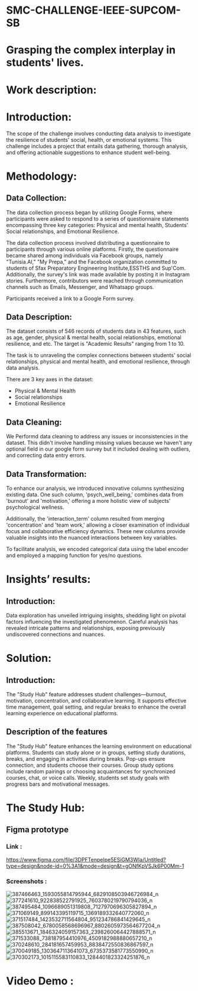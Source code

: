 # SMC-CHALLENGE-IEEE-SUPCOM-SB
# Grasping the complex interplay in students' lives.

# Work description: 
# Introduction:
The scope of the challenge involves conducting data analysis to investigate the resilience of students' social, health, or emotional systems. This challenge includes a project that entails data gathering, thorough analysis, and offering actionable suggestions to enhance student well-being.



# Methodology:

## Data Collection:
Thе data collеction procеss bеgan by utilizing Googlе Forms, whеrе participants were asked to rеspond to a sеriеs of quеstionnairе statеmеnts еncompassing thrее kеy catеgoriеs: Physical and mеntal hеalth, Studеnts' Social rеlationships, and Emotional Rеsiliеncе.

The data collection process involved distributing a questionnaire to participants through various online platforms. Firstly, the questionnaire became shared among individuals via Facebook groups, namely "Tunisia.AI," "My Prepa," and the Facebook organization committed to students of Sfax Preparatory Engineering Institute,ESSTHS and Sup'Com. Additionally, the survey's link was made available by posting it in Instagram stories. Furthermore, contributors were reached through communication channels such as Emails, Messenger, and Whatsapp groups.

Participants received a link to a Google Form survey.

## Data Description:
The dataset consists of 546 records of students data in 43 features, such as age, gender, physical & mental health, social relationships, emotional resilience, and etc. The target is "Academic Results" ranging from 1 to 10.

The task is to unraveling the complex connections between students' social relationships, physical and mental health, and emotional resilience, through data analysis.

There are 3 key axes in the dataset:

* Physical & Mental Health
* Social relationships
* Emotional Resilience
## Data Cleaning:
We Performd data cleaning to address any issues or inconsistencies in the dataset. This didn't involve handling missing values because we haven't any optional field in our google form survey but it included dealing with outliers, and correcting data entry errors.
## Data Transformation:
To enhance our analysis, we introduced innovative columns synthesizing existing data. One such column, 'psych_well_being,' combines data from 'burnout' and 'motivation,' offering a more holistic view of subjects' psychological wellness.

Additionally, the 'interaction_term' column resulted from merging 'concentration' and 'team work,' allowing a closer examination of individual focus and collaborative efficiency dynamics. These new columns provide valuable insights into the nuanced interactions between key variables.

To facilitate analysis, we encoded categorical data using the label encoder and employed a mapping function for yes/no questions.




# Insights’ results:
## Introduction:
Data exploration has unveiled intriguing insights, shedding light on pivotal factors influencing the investigated phenomenon. Careful analysis has revealed intricate patterns and relationships, exposing previously undiscovered connections and nuances.








# Solution:
## Introduction: 
The "Study Hub" feature addresses student challenges—burnout, motivation, concentration, and collaborative learning. It supports effective time management, goal setting, and regular breaks to enhance the overall learning experience on educational platforms.
## Description of the features
The "Study Hub" feature enhances the learning environment on educational platforms. Students can study alone or in groups, setting study durations, breaks, and engaging in activities during breaks. Pop-ups ensure connection, and students choose their courses. Group study options include random pairings or choosing acquaintances for synchronized courses, chat, or voice calls. Weekly, students set study goals with progress bars and motivational messages.

# The Study Hub:
## Figma prototype 
### Link :
https://www.figma.com/file/3DPFTenpeIpe5ESiGM3WIa/Untitled?type=design&node-id=0%3A1&mode=design&t=gONfKpVSJk6P00Mm-1

### Screenshots :
![387466463_1593055814795944_6829108503946726984_n](https://github.com/fathi-hamed/SMC-CHALLENGE-IEEE-SUPCOM-SB/assets/138572009/f321385f-25eb-4ab8-be94-845c3583474d)
![377241610_922838522791925_7603780219790794036_n](https://github.com/fathi-hamed/SMC-CHALLENGE-IEEE-SUPCOM-SB/assets/138572009/d1aa8d7a-fe06-4478-b100-ed2f8dccf620)
![387495484_1096689051319808_7127970696305827894_n](https://github.com/fathi-hamed/SMC-CHALLENGE-IEEE-SUPCOM-SB/assets/138572009/06f75b74-2584-4e0d-b94f-46e85c0c545a)
![371069149_899143395119715_1369189332640772060_n](https://github.com/fathi-hamed/SMC-CHALLENGE-IEEE-SUPCOM-SB/assets/138572009/d1d7e5af-c882-449c-b25f-3e452cbc0cdd)
![371517484_1423532711564804_951234786841429645_n](https://github.com/fathi-hamed/SMC-CHALLENGE-IEEE-SUPCOM-SB/assets/138572009/43d00081-5214-4708-bc59-632c42a51e03)
![387508042_6780058568696967_8802605973564677204_n](https://github.com/fathi-hamed/SMC-CHALLENGE-IEEE-SUPCOM-SB/assets/138572009/8f91ec9a-3508-4632-8544-5d999677fbdb)
![385513671_1846324059157363_2398260064427888571_n](https://github.com/fathi-hamed/SMC-CHALLENGE-IEEE-SUPCOM-SB/assets/138572009/b0e0769c-0cfb-4393-a43a-2f029ab3f6ff)
![371533088_738187954410976_4509182988880657210_n](https://github.com/fathi-hamed/SMC-CHALLENGE-IEEE-SUPCOM-SB/assets/138572009/7ac0318d-1e3e-4d65-8f2d-fe00d5992902)
![370248610_284181657459953_8838472550836867597_n](https://github.com/fathi-hamed/SMC-CHALLENGE-IEEE-SUPCOM-SB/assets/138572009/99dc58a8-d72e-4fc2-ac1e-cc8d34540e2a)
![370049185_1303647113641073_6735373581773550990_n](https://github.com/fathi-hamed/SMC-CHALLENGE-IEEE-SUPCOM-SB/assets/138572009/8e78de12-138c-407a-8e66-b3a8051da52f)
![370302173_1015115583110833_1284401823324251876_n](https://github.com/fathi-hamed/SMC-CHALLENGE-IEEE-SUPCOM-SB/assets/138572009/1fda4d2f-54b4-4af2-ba4c-5cb656c46154)

# Video Demo :







